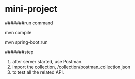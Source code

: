 # mini-project


#######run command

mvn compile

mvn spring-boot:run

#######step

1. after server started, use Postman.
2. import the collection, /collection/postman_collection.json
3. to test all the related API.